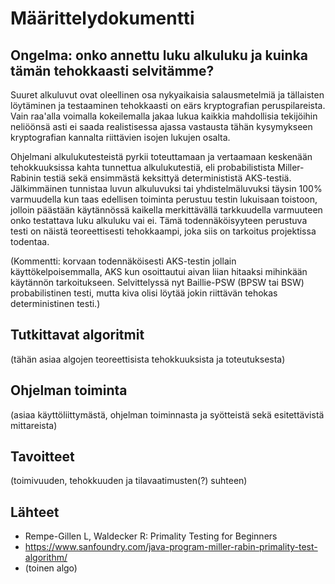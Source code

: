 # Määrittelydokumentti

## Ongelma: onko annettu luku alkuluku ja kuinka tämän tehokkaasti selvitämme?

Suuret alkuluvut ovat oleellinen osa nykyaikaisia salausmetelmiä ja tällaisten löytäminen ja testaaminen tehokkaasti on eärs kryptografian peruspilareista. Vain raa'alla voimalla kokeilemalla jakaa lukua kaikkia mahdollisia tekijöihin neliöönsä asti ei saada realistisessa ajassa vastausta tähän kysymykseen kryptografian kannalta riittävien isojen lukujen osalta.

Ohjelmani alkulukutesteistä pyrkii toteuttamaan ja vertaamaan keskenään tehokkuuksissa kahta tunnettua alkulukutestiä, eli probabilistista Miller-Rabinin testiä sekä ensimmästä keksittyä determinististä AKS-testiä. Jälkimmäinen tunnistaa luvun alkuluvuksi tai yhdistelmäluvuksi täysin 100% varmuudella kun taas edellisen toiminta perustuu testin lukuisaan toistoon, jolloin päästään käytännössä kaikella merkittävällä tarkkuudella varmuuteen onko testattava luku alkuluku vai ei. Tämä todennäköisyyteen perustuva testi on näistä teoreettisesti tehokkaampi, joka siis on tarkoitus projektissa todentaa.

(Kommentti: korvaan todennäköisesti AKS-testin jollain käyttökelpoisemmalla, AKS kun osoittautui aivan liian hitaaksi mihinkään käytännön tarkoitukseen. Selvittelyssä nyt Baillie-PSW (BPSW tai BSW) probabilistinen testi, mutta kiva olisi löytää jokin riittävän tehokas deterministinen testi.)

## Tutkittavat algoritmit

(tähän asiaa algojen teoreettisista tehokkuuksista ja toteutuksesta)

## Ohjelman toiminta

(asiaa käyttöliittymästä, ohjelman toiminnasta ja syötteistä sekä esitettävistä mittareista)

## Tavoitteet

(toimivuuden, tehokkuuden ja tilavaatimusten(?) suhteen)

## Lähteet

* Rempe-Gillen L, Waldecker R: Primality Testing for Beginners
* https://www.sanfoundry.com/java-program-miller-rabin-primality-test-algorithm/
* (toinen algo)
